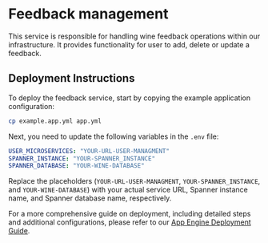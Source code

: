 # Feedback management

This service is responsible for handling wine feedback operations within our infrastructure. It provides functionality for user to add, delete or update a feedback.

## Deployment Instructions

To deploy the feedback service, start by copying the example application configuration:

```sh
cp example.app.yml app.yml
```

Next, you need to update the following variables in the `.env` file:

```yml
USER_MICROSERVICES: "YOUR-URL-USER-MANAGMENT"
SPANNER_INSTANCE: "YOUR-SPANNER_INSTANCE"
SPANNER_DATABASE: "YOUR-WINE-DATABASE"
```

Replace the placeholders (`YOUR-URL-USER-MANAGMENT`, `YOUR-SPANNER_INSTANCE`, and `YOUR-WINE-DATABASE`) with your actual service URL, Spanner instance name, and Spanner database name, respectively.

For a more comprehensive guide on deployment, including detailed steps and additional configurations, please refer to our [App Engine Deployment Guide](https://github.com/Vintellect/deploy_backend_guide/blob/fd5863fb17d5386cdf16eb43cf58b0c6b8cc571f/Microserivces_guide.md).
